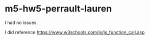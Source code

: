# m5-hw5-perrault-lauren
I had no issues. 

I did reference https://www.w3schools.com/js/js_function_call.asp
